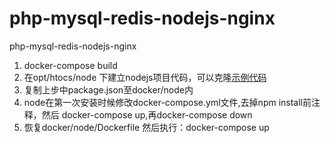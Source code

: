 # php-mysql-redis-nodejs-nginx

php-mysql-redis-nodejs-nginx

 1. docker-compose build
 2. 在opt/htocs/node 下建立nodejs项目代码，可以克隆[示例代码](https://github.com/ccoenraets/react-trader)
 3. 复制上步中package.json至docker/node内
 4. node在第一次安装时候修改docker-compose.yml文件,去掉npm install前注释，然后 docker-compose up,再docker-compose down 
 5. 恢复docker/node/Dockerfile 然后执行：docker-compose up
